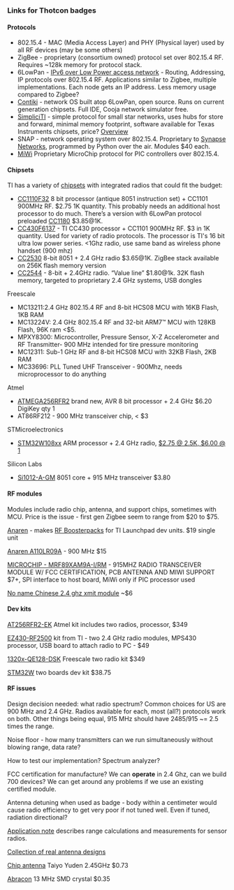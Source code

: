 ### Links for Thotcon badges
#### Protocols
* 802.15.4 - MAC (Media Access Layer) and PHY (Physical layer) used by all RF devices (may be some others)
* ZigBee - proprietary (consortium owned) protocol set over 802.15.4 RF. Requires ~128k memory for protocol stack. 
* 6LowPan - [IPv6 over Low Power access network](http://www.ecnmag.com/articles/2009/02/6lowpan-goes-where-zigbee-cant) - Routing, Addressing, IP protocols over 802.15.4 RF. Applications similar to Zigbee, multiple implementations. Each node gets an IP address. Less memory usage compared to Zigbee?
* [Contiki](http://www.contiki-os.org/) - network OS built atop 6LowPan, open source. Runs on current generation chipsets. Full IDE, Cooja network simulator free. 
* [SimpliciTI](http://www.ti.com/tool/simpliciti) - simple protocol for small star networks, uses hubs for store and forward, minimal memory footprint, software available for Texas Instruments chipsets, price? [Overview](http://www.ti.com/lit/ml/swru130b/swru130b.pdf)
* SNAP - network operating system over 802.15.4. Proprietary to [Synapse Networks](http://www.synapse-wireless.com/snap-components/rf-engine), programmed by Python over the air. Modules $40 each.
* [MiWi](http://en.m.wikipedia.org/wiki/MiWi) Proprietary MicroChip protocol for PIC controllers over 802.15.4.

#### Chipsets
TI has a variety of [chipsets](http://focus.ti.com/wireless/docs/wirelessproduct.tsp?familyId=2003&sectionId=646&tabId=2736) with integrated radios that could fit the budget:

*  [CC1110F32](http://www.ti.com/product/cc1110f32) 8 bit processor (antique 8051 instruction set) + CC1101 900MHz RF. $2.75 1K quantity. This probably needs an additional host processor to do much. There’s a version with 6LowPan protocol preloaded [CC1180](http://www.ti.com/product/cc1180) $3.85@1K.
*  [CC430F6137](http://www.ti.com/docs/prod/folders/print/cc430f6137.html) -  TI CC430 processor + CC1101 900MHz RF. $3 in 1K quantity. Used for variety of radio protocols. The processor is TI's 16 bit ultra low power series. <1Ghz radio, use same band as wireless phone handset (900 mhz)
* [CC2530](http://www.ti.com/product/cc2530) 8-bit 8051 + 2.4 GHz radio $3.65@1K. ZigBee stack available on 256K flash memory version
* [CC2544](http://www.ti.com/product/cc2544) - 8-bit + 2.4GHz radio. “Value line” $1.80@1k. 32K flash memory, targeted to proprietary 2.4 GHz systems, USB dongles

Freescale

* MC13211:2.4 GHz 802.15.4 RF and 8-bit HCS08 MCU with 16KB Flash, 1KB RAM
*  MC13224V: 2.4 GHz 802.15.4 RF and 32-bit ARM7™ MCU with 128KB Flash, 96K ram <$5.
* MPXY8300: Microcontroller, Pressure Sensor, X-Z Accelerometer and RF Transmitter- 900 MHz intended for tire pressure monitoring
* MC12311: Sub-1 GHz RF and 8-bit HCS08 MCU with 32KB Flash, 2KB RAM
* MC33696: PLL Tuned UHF Transceiver - 900Mhz, needs microprocessor to do anything

Atmel

* [ATMEGA256RFR2](http://www.atmel.com/devices/ATMEGA256RFR2.aspx) brand new, AVR 8 bit processor + 2.4 GHz $6.20 DigiKey qty 1
* AT86RF212 - 900 MHz transceiver chip, < $3

STMicroelectronics

* [STM32W108xx](http://www.st.com/internet/mcu/product/245381.jsp) ARM processor + 2.4 GHz radio, [$2.75 @ 2.5K, $6.00 @ 1](http://www.digikey.com/scripts/DkSearch/dksus.dll?lang=en&KeyWords=STM32W108CB&WT.z_slp_buy=ST_STM32_W&cur=USD)

Silicon Labs

* [Si1012-A-GM](http://www.mouser.com/ProductDetail/Silicon-Labs/Si1012-A-GM/?as=sGAEpiMZZMuuc7S3exxspiXEtMbgrqtjd0C4lViYeaU%3d) 8051 core + 915 MHz transceiver $3.80

 


#### RF modules
Modules include radio chip, antenna, and support chips, sometimes with MCU. Price is the issue - first gen Zigbee seem to range from $20 to $75.

[Anaren](http://www.anaren.com/air-wiki-zigbee/index.php/Main_Page) - makes [RF Boosterpacks](https://estore.ti.com/430BOOST-CC110L-CC110L-RF-Module-BoosterPack-P2734.aspx) for TI Launchpad dev units. $19 single unit

[Anaren A110LR09A](http://www.anaren.com/sites/default/files/Part-Datasheets/A110LR09A.pdf) - 900 MHz $15

[MICROCHIP - MRF89XAM9A-I/RM](http://www.newark.com/microchip/mrf89xam9a-i-rm/915mhz-radio-transceiver-module/dp/76R6669?in_merch=Popular%20RF%20Modules&in_merch=Popular%20Products&MER=PPSO_N_C_RFModules_None) - 915MHZ RADIO TRANSCEIVER MODULE W/ FCC CERTIFICATION, PCB ANTENNA AND MIWI SUPPORT $7+, SPI interface to host board, MiWi only if PIC processor used

[No name Chinese 2.4 ghz xmit module](http://m.dhgate.com/product/FreeShipping-5pcs-lot-F20-Micro-NRF24L01+/112844608.html) ~$6

#### Dev kits

[AT256RFR2-EK](http://www.atmel.com/tools/ATMEGA256RFR2-EK.aspx) Atmel kit includes two radios, processor, $349

[EZ430-RF2500](http://www.ti.com/tool/ez430-rf2500) kit from TI - two 2.4 GHz radio modules, MPS430 processor, USB board to attach radio to PC - $49

[1320x-QE128-DSK](http://www.freescale.com/webapp/sps/site/prod_summary.jsp?code=1320xRFC&fpsp=1&tab=desc) Freescale two radio kit $349

[STM32W](http://www.newark.com/stmicroelectronics/stm32w-rfckit/eval-kit-stm32w-rf-control-kit/dp/39T7141) two boards dev kit $38.75

#### RF issues

Design decision needed: what radio spectrum? Common choices for US are 900 MHz and 2.4 GHz. Radios available for each, most (all?) protocols work on both. Other things being equal, 915 MHz should have 2485/915 ~= 2.5 times the range.

Noise floor - how many transmitters can we run simultaneously without blowing range, data rate?

How to test our implementation? Spectrum analyzer?

FCC certification for manufacture? We can **operate** in 2.4 Ghz, can we build 700 devices? We can get around any problems if we use an existing certified module.

Antenna detuning when used as badge - body within a centimeter would cause radio efficiency to get very poor if not tuned well. Even if tuned, radiation directional?

[Application note](http://www.ti.com/lit/an/swra169a/swra169a.pdf) describes range calculations and measurements for sensor radios.

[Collection of real antenna designs](http://www.qsl.net/va3iul/Antenna/Printed_and_Microstrip_Antennas/Design_Ideas_for_Printed_and_Microstrip_Antennas.htm)

[Chip antenna](http://www.newark.com/taiyo-yuden/ah212m245001-t/chip-antenna-2-45ghz/dp/46T5705?in_merch=true&MER=ACC_N_L5_SemiconductorsModules_None) Taiyo Yuden 2.45GHz  $0.73

[Abracon](http://www.newark.com/abracon/abls2-13-000mhz-d4-t/crystal-13mhz-18pf-smd/dp/67P3787?in_merch=true&MER=ACC_N_L5_SemiconductorsModules_None)  13 MHz SMD crystal $0.35
